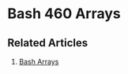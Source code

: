 # Bash 460 Arrays

## Related Articles
1. [Bash Arrays](https://www.ruoxue.org/bash-460-bash-arrays/)
